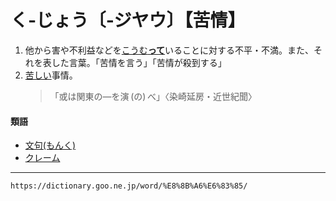 # く‐じょう〔‐ジヤウ〕【苦情】

1. 他から害や不利益などを[こうむ**って**](こうむる（被る／蒙る）)いることに対する不平・不満。また、それを表した言葉。「苦情を言う」「苦情が殺到する」
2. [苦しい](くるしい（苦しい）)事情。
    >「或は関東の―を演 (の) べ」〈染崎延房・近世紀聞〉
        

#### 類語

-   [文句(もんく)](https://dictionary.goo.ne.jp/word/%E6%96%87%E5%8F%A5/#jn-220696)
-   [クレーム](https://dictionary.goo.ne.jp/word/%E3%82%AF%E3%83%AC%E3%83%BC%E3%83%A0/#jn-64601)

---
`https://dictionary.goo.ne.jp/word/%E8%8B%A6%E6%83%85/`